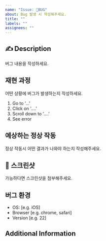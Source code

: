 ```yaml
---
name: "Issue: 🐛BUG"
about: Bug 발생 시 작성해주세요.
title: ""
labels: ""
assignees: ""
---
```


## ✍ Description

버그 내용을 작성하세요.

## 재현 과정

어떤 상황에 버그️가 발생하는지 작성하세요.

1. Go to '...'
2. Click on '....'
3. Scroll down to '....'
4. See error

## 예상하는 정상 작동

정상 작동시 어떤 결과가 나와야 하는지 작성해주세요.

## 📸 스크린샷

가능하다면 스크린샷을 첨부해주세요.

## 버그 환경

- OS: [e.g. iOS]
- Browser [e.g. chrome, safari]
- Version [e.g. 22]

## Additional Information
